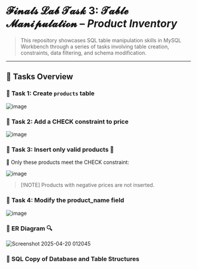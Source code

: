 # **𝓕𝓲𝓷𝓪𝓵𝓼 𝓛𝓪𝓫 𝓣𝓪𝓼𝓴 3: 𝓣𝓪𝓫𝓵𝓮 𝓜𝓪𝓷𝓲𝓹𝓾𝓵𝓪𝓽𝓲𝓸𝓷** – *Product Inventory*

> This repository showcases SQL table manipulation skills in MySQL Workbench through a series of tasks involving table creation, constraints, data filtering, and schema modification. 

---

## 🧩 Tasks Overview

### 🔹 **Task 1:** Create `products` table
![image](https://github.com/user-attachments/assets/520a2884-e6a0-4a48-842c-a65670dde514)

### 🔹 **Task 2:** Add a CHECK constraint to price
![image](https://github.com/user-attachments/assets/75767558-8697-4744-8968-003a3d02ad18)

### 🔹 **Task 3:** Insert only valid products 🛒
📌 Only these products meet the CHECK constraint:

![image](https://github.com/user-attachments/assets/748e00e1-971d-47f4-a80b-e0a3c0342cf2)

> [!NOTE] Products with negative prices are not inserted.

### 🔹 **Task 4:** Modify the product_name field
![image](https://github.com/user-attachments/assets/0af3608d-4d6c-4cc5-b7d1-3d77714fcc3a)

### 🧠 ER Diagram 🔍
![Screenshot 2025-04-20 012045](https://github.com/user-attachments/assets/b251c5fe-cafb-49f1-b208-50b39b493545)

### 💾 SQL Copy of Database and Table Structures











